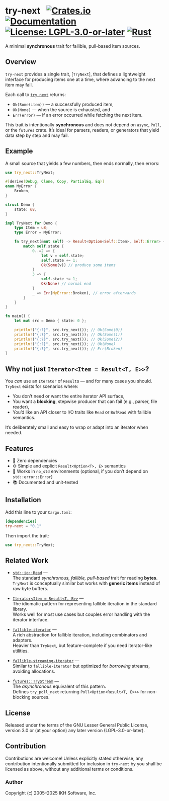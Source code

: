 # try-next &nbsp; [![Crates.io](https://img.shields.io/crates/v/try-next.svg)](https://crates.io/crates/try-next) [![Documentation](https://docs.rs/parlex/badge.svg)](https://docs.rs/try-next) [![License: LGPL-3.0-or-later](https://img.shields.io/badge/License-LGPL%203.0--or--later-blue.svg)](https://www.gnu.org/licenses/lgpl-3.0) [![Rust](https://img.shields.io/badge/rust-stable-brightgreen.svg)](https://www.rust-lang.org)

A minimal **synchronous** trait for fallible, pull-based item sources.

## Overview

`try-next` provides a single trait, [`TryNext`], that defines a lightweight interface for producing items one at a time, where advancing to the next item may fail.

Each call to [`try_next`](https://docs.rs/try-next/latest/try_next/trait.TryNext.html#tymethod.try_next) returns:

- `Ok(Some(item))` — a successfully produced item,  
- `Ok(None)` — when the source is exhausted, and  
- `Err(error)` — if an error occurred while fetching the next item.

This trait is intentionally **synchronous** and does not depend on `async`, `Poll`, or the `futures` crate. It’s ideal for parsers, readers, or generators that yield data step by step and may fail.

## Example

A small source that yields a few numbers, then ends normally, then errors:

```rust
use try_next::TryNext;

#[derive(Debug, Clone, Copy, PartialEq, Eq)]
enum MyError {
    Broken,
}

struct Demo {
    state: u8,
}

impl TryNext for Demo {
    type Item = u8;
    type Error = MyError;

    fn try_next(&mut self) -> Result<Option<Self::Item>, Self::Error> {
        match self.state {
            0..=2 => {
                let v = self.state;
                self.state += 1;
                Ok(Some(v)) // produce some items
            }
            3 => {
                self.state += 1;
                Ok(None) // normal end
            }
            _ => Err(MyError::Broken), // error afterwards
        }
    }
}

fn main() {
    let mut src = Demo { state: 0 };

    println!("{:?}", src.try_next()); // Ok(Some(0))
    println!("{:?}", src.try_next()); // Ok(Some(1))
    println!("{:?}", src.try_next()); // Ok(Some(2))
    println!("{:?}", src.try_next()); // Ok(None)
    println!("{:?}", src.try_next()); // Err(Broken)
}
```

## Why not just `Iterator<Item = Result<T, E>>`?

You *can* use an `Iterator` of `Result`s — and for many cases you should.
`TryNext` exists for scenarios where:

* You don’t need or want the entire iterator API surface,
* You want a **blocking**, stepwise producer that can fail (e.g., parser, file reader),
* You’d like an API closer to I/O traits like `Read` or `BufRead` with fallible semantics.

It’s deliberately small and easy to wrap or adapt into an iterator when needed.


## Features

* 🦀 Zero dependencies
* ⚙️  Simple and explicit `Result<Option<T>, E>` semantics
* 🧩 Works in `no_std` environments (optional, if you don’t depend on `std::error::Error`)
* 📚 Documented and unit-tested

## Installation

Add this line to your `Cargo.toml`:

```toml
[dependencies]
try-next = "0.1"
```

Then import the trait:

```rust
use try_next::TryNext;
```

## Related Work

- [`std::io::Read`](https://doc.rust-lang.org/std/io/trait.Read.html) —  
  The standard *synchronous, fallible, pull-based* trait for reading **bytes**.  
  `TryNext` is conceptually similar but works with **generic items** instead of raw byte buffers.

- [`Iterator<Item = Result<T, E>>`](https://doc.rust-lang.org/std/iter/trait.Iterator.html) —  
  The idiomatic pattern for representing fallible iteration in the standard library.  
  Works well for most use cases but couples error handling with the iterator interface.

- [`fallible-iterator`](https://crates.io/crates/fallible-iterator) —  
  A rich abstraction for fallible iteration, including combinators and adapters.  
  Heavier than `TryNext`, but feature-complete if you need iterator-like utilities.

- [`fallible-streaming-iterator`](https://crates.io/crates/fallible-streaming-iterator) —  
  Similar to `fallible-iterator` but optimized for *borrowing* streams, avoiding allocations.

- [`futures::TryStream`](https://docs.rs/futures/latest/futures/stream/trait.TryStream.html) —  
  The *asynchronous* equivalent of this pattern.  
  Defines `try_poll_next` returning `Poll<Option<Result<T, E>>>` for non-blocking sources.

## License

Released under the terms of the GNU Lesser General Public License, version 3.0 or (at your option) any later version (LGPL-3.0-or-later).

## Contribution

Contributions are welcome!
Unless explicitly stated otherwise, any contribution intentionally submitted for inclusion in `try-next` by you shall be licensed as above, without any additional terms or conditions.

### Author

Copyright (c) 2005–2025 IKH Software, Inc.

[crates.io]: https://crates.io/crates/try-next
[docs.rs]: https://docs.rs/try-next
